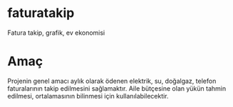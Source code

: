 # faturatakip
Fatura takip, grafik, ev ekonomisi

# Amaç
Projenin genel amacı aylık olarak ödenen elektrik, su, doğalgaz, telefon faturalarının takip edilmesini sağlamaktır. Aile bütçesine olan yükün tahmin edilmesi, ortalamasının bilinmesi için kullanılabilecektir.
